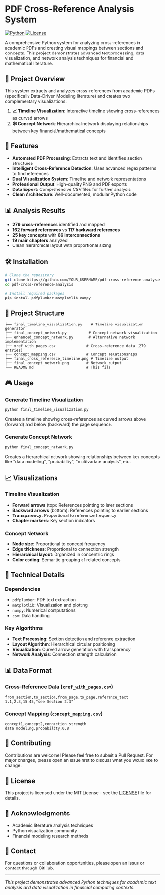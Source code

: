 # PDF Cross-Reference Analysis System

[![Python](https://img.shields.io/badge/Python-3.7+-blue.svg)](https://www.python.org/downloads/)
[![License](https://img.shields.io/badge/License-MIT-green.svg)](LICENSE)

A comprehensive Python system for analyzing cross-references in academic PDFs and creating visual mappings between sections and concepts. This project demonstrates advanced text processing, data visualization, and network analysis techniques for financial and mathematical literature.

## 🎯 Project Overview

This system extracts and analyzes cross-references from academic PDFs (specifically Data-Driven Modeling literature) and creates two complementary visualizations:

1. **📈 Timeline Visualization**: Interactive timeline showing cross-references as curved arrows
2. **🕸️ Concept Network**: Hierarchical network displaying relationships between key financial/mathematical concepts

## 🚀 Features

- **Automated PDF Processing**: Extracts text and identifies section structures
- **Intelligent Cross-Reference Detection**: Uses advanced regex patterns to find references
- **Dual Visualization System**: Timeline and network representations
- **Professional Output**: High-quality PNG and PDF exports
- **Data Export**: Comprehensive CSV files for further analysis
- **Clean Architecture**: Well-documented, modular Python code

## 📊 Analysis Results

- **279 cross-references** identified and mapped
- **162 forward references** vs **117 backward references**
- **25 key concepts** with **66 interconnections**
- **19 main chapters** analyzed
- Clean hierarchical layout with proportional sizing

## 🛠️ Installation

```bash
# Clone the repository
git clone https://github.com/YOUR_USERNAME/pdf-cross-reference-analysis.git
cd pdf-cross-reference-analysis

# Install required packages
pip install pdfplumber matplotlib numpy
```

## 📁 Project Structure

```
├── final_timeline_visualization.py    # Timeline visualization generator
├── final_concept_network.py          # Concept network visualization
├── enhanced_concept_network.py       # Alternative network implementation
├── xref_with_pages.csv              # Cross-reference data (279 entries)
├── concept_mapping.csv              # Concept relationships
├── final_cross_reference_timeline.png # Timeline output
├── final_concept_network.png        # Network output
└── README.md                        # This file
```

## 🎮 Usage

### Generate Timeline Visualization
```bash
python final_timeline_visualization.py
```
Creates a timeline showing cross-references as curved arrows above (forward) and below (backward) the page sequence.

### Generate Concept Network
```bash
python final_concept_network.py
```
Creates a hierarchical network showing relationships between key concepts like "data modeling", "probability", "multivariate analysis", etc.

## 📈 Visualizations

### Timeline Visualization
- **Forward arrows** (top): References pointing to later sections
- **Backward arrows** (bottom): References pointing to earlier sections
- **Transparency**: Proportional to reference frequency
- **Chapter markers**: Key section indicators

### Concept Network
- **Node size**: Proportional to concept frequency
- **Edge thickness**: Proportional to connection strength
- **Hierarchical layout**: Organized in concentric rings
- **Color coding**: Semantic grouping of related concepts

## 🔧 Technical Details

### Dependencies
- `pdfplumber`: PDF text extraction
- `matplotlib`: Visualization and plotting
- `numpy`: Numerical computations
- `csv`: Data handling

### Key Algorithms
- **Text Processing**: Section detection and reference extraction
- **Layout Algorithm**: Hierarchical circular positioning
- **Visualization**: Curved arrow generation with transparency
- **Network Analysis**: Connection strength calculation

## 📊 Data Format

### Cross-Reference Data (`xref_with_pages.csv`)
```csv
from_section,to_section,from_page,to_page,reference_text
1.1,2.3,15,45,"see Section 2.3"
```

### Concept Mapping (`concept_mapping.csv`)
```csv
concept1,concept2,connection_strength
data modeling,probability,0.8
```

## 🤝 Contributing

Contributions are welcome! Please feel free to submit a Pull Request. For major changes, please open an issue first to discuss what you would like to change.

## 📄 License

This project is licensed under the MIT License - see the [LICENSE](LICENSE) file for details.

## 🙏 Acknowledgments

- Academic literature analysis techniques
- Python visualization community
- Financial modeling research methods

## 📧 Contact

For questions or collaboration opportunities, please open an issue or contact through GitHub.

---
*This project demonstrates advanced Python techniques for academic text analysis and data visualization in financial computing contexts.*
